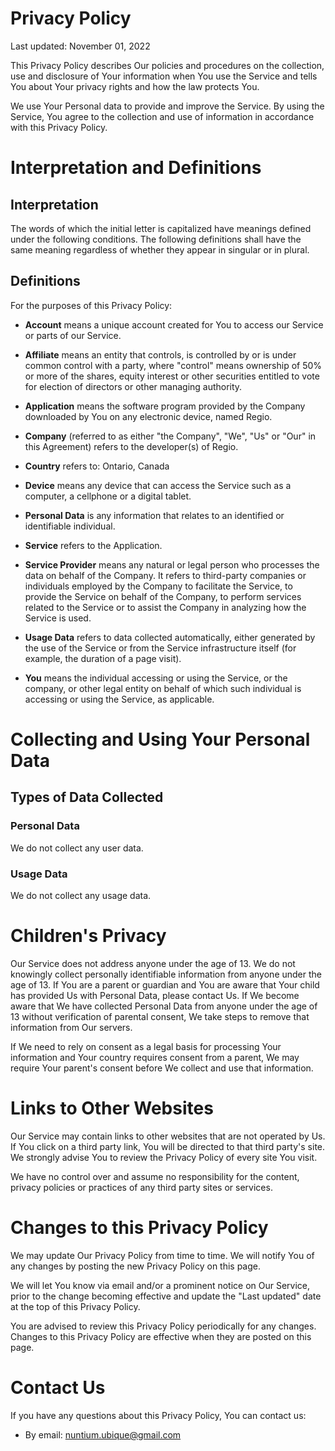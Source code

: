 # Privacy Policy

Last updated: November 01, 2022

This Privacy Policy describes Our policies and procedures on the collection, use 
and disclosure of Your information when You use the Service and tells You about 
Your privacy rights and how the law protects You.

We use Your Personal data to provide and improve the Service. By using the 
Service, You agree to the collection and use of information in accordance with 
this Privacy Policy.


# Interpretation and Definitions

## Interpretation

The words of which the initial letter is capitalized have meanings defined under 
the following conditions. The following definitions shall have the same meaning 
regardless of whether they appear in singular or in plural.

## Definitions

For the purposes of this Privacy Policy:

- __Account__ means a unique account created for You to access our Service or 
parts of our Service.

- __Affiliate__ means an entity that controls, is controlled by or is under 
common control with a party, where "control" means ownership of 50% or more of 
the shares, equity interest or other securities entitled to vote for election 
of directors or other managing authority.

- __Application__ means the software program provided by the Company downloaded 
by You on any electronic device, named Regio.

- __Company__ (referred to as either "the Company", "We", "Us" or "Our" in this 
Agreement) refers to the developer(s) of Regio.

- __Country__ refers to: Ontario,  Canada

- __Device__ means any device that can access the Service such as a computer, 
a cellphone or a digital tablet.

- __Personal Data__ is any information that relates to an identified or 
identifiable individual.

- __Service__ refers to the Application.

- __Service Provider__ means any natural or legal person who processes the 
data on behalf of the Company. It refers to third-party companies or individuals 
employed by the Company to facilitate the Service, to provide the Service on 
behalf of the Company, to perform services related to the Service or to assist 
the Company in analyzing how the Service is used.
	
- __Usage Data__ refers to data collected automatically, either generated by 
the use of the Service or from the Service infrastructure itself (for example, 
the duration of a page visit).

- __You__ means the individual accessing or using the Service, or the company,
or other legal entity on behalf of which such individual is accessing or using 
the Service, as applicable.


# Collecting and Using Your Personal Data

## Types of Data Collected

### Personal Data

We do not collect any user data.

### Usage Data

We do not collect any usage data.


# Children's Privacy

Our Service does not address anyone under the age of 13. We do not knowingly 
collect personally identifiable information from anyone under the age of 13. 
If You are a parent or guardian and You are aware that Your child has provided 
Us with Personal Data, please contact Us. If We become aware that We have 
collected Personal Data from anyone under the age of 13 without verification of 
parental consent, We take steps to remove that information from Our servers.

If We need to rely on consent as a legal basis for processing Your information 
and Your country requires consent from a parent, We may require Your parent's 
consent before We collect and use that information.


# Links to Other Websites

Our Service may contain links to other websites that are not operated by Us. If 
You click on a third party link, You will be directed to that third party's 
site. We strongly advise You to review the Privacy Policy of every site You 
visit.

We have no control over and assume no responsibility for the content, privacy 
policies or practices of any third party sites or services.

# Changes to this Privacy Policy

We may update Our Privacy Policy from time to time. We will notify You of any 
changes by posting the new Privacy Policy on this page.

We will let You know via email and/or a prominent notice on Our Service, prior 
to the change becoming effective and update the "Last updated" date at the top 
of this Privacy Policy.

You are advised to review this Privacy Policy periodically for any changes. 
Changes to this Privacy Policy are effective when they are posted on this page.

# Contact Us

If you have any questions about this Privacy Policy, You can contact us:

- By email: nuntium.ubique@gmail.com
